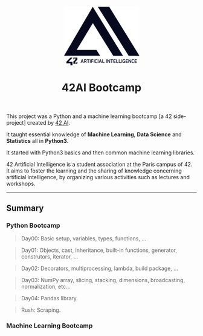 <p align="center">
  <img src="https://raw.githubusercontent.com/42-AI/bootcamp_python/master/assets/42ai_logo.png" width="200" alt="42 AI Logo" />
</p>

<h1 align="center">
  42AI Bootcamp
</h1>

<br/>

This project was a Python and a machine learning bootcamp [a 42 side-project] created by [42 AI](http://www.42ai.fr).

It taught essential knowledge of **Machine Learning**, **Data Science** and **Statistics** all in **Python3**.

It started with Python3 basics and then common machine learning libraries.

42 Artificial Intelligence is a student association at the Paris campus of 42. 
It aims to foster the learning and the sharing of knowledge concerning artificial intelligence, by organizing various activities such as lectures and workshops.
<br/>

---

## Summary

### Python Bootcamp

> Day00: Basic setup, variables, types, functions, ...

> Day01: Objects, cast, inheritance, built-in functions, generator, construtors, iterator, ...

> Day02: Decorators, multiprocessing, lambda, build package, ...

> Day03: NumPy array, slicing, stacking, dimensions, broadcasting, normalization, etc...

> Day04: Pandas library.

> Rush: Scraping.

### Machine Learning Bootcamp
